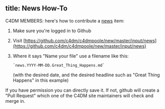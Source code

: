 title: News How-To
---

C4DM MEMBERS: here's how to contribute a [news](news/) item:

1. Make sure you're logged in to Github
2. Visit [https://github.com/c4dm/c4dmpoole/new/master/input/news](https://github.com/c4dm/c4dmpoole/new/master/input/news)
3. Where it says "Name your file" use a filename like this:

       `news.YYYY-MM-DD.Great_Thing_Happens.md`
       
   (with the desired date, and the desired headline such as "Great Thing Happens" in this example)

If you have permission you can directly save it. If not, github will create a "Pull Request" which one of the C4DM site maintainers will check and merge in.

